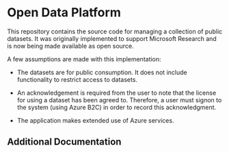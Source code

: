 # Open Data Platform

This repository contains the source code for managing a collection of public datasets. It was originally implemented to support Microsoft Research and is now being made available as open source.

A few assumptions are made with this implementation:

- The datasets are for public consumption. It does not include functionality to restrict access to datasets.

- An acknowledgement is required from the user to note that the license for using a dataset has been agreed to.  Therefore, a user must signon to the system (using Azure B2C) in order to record this acknowledgment.

- The application makes extended use of Azure services.

## Additional Documentation